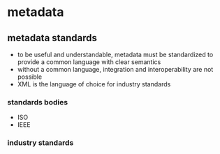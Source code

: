 # metadata

## metadata standards
- to be useful and understandable, metadata must be standardized to provide a common language with clear semantics
- without a common language, integration and interoperability are not possible
- XML is the language of choice for industry standards

### standards bodies
- ISO
- IEEE

### industry standards

